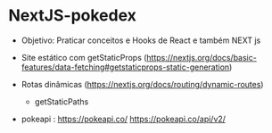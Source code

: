 # NextJS-pokedex

- Objetivo: Praticar conceitos e Hooks de React e também NEXT js

- Site estático com getStaticProps (https://nextjs.org/docs/basic-features/data-fetching#getstaticprops-static-generation)

- Rotas dinâmicas (https://nextjs.org/docs/routing/dynamic-routes)
    - getStaticPaths 

- pokeapi : https://pokeapi.co/ 
 https://pokeapi.co/api/v2/

